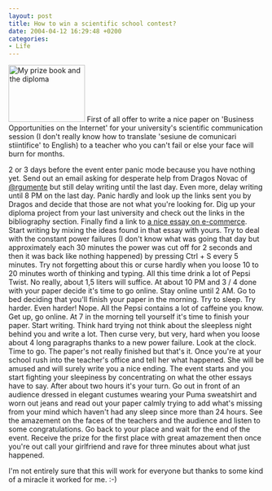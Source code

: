 ```yaml
---
layout: post
title: How to win a scientific school contest?
date: 2004-04-12 16:29:48 +0200
categories:
- Life
---
```

<img alt="My prize book and the diploma" src="http://www.rusiczki.net/blog/blogpics/manager_contra_curentului_diploma.jpg" width="150" height="112" border="0" class="postimage" /> First of all offer to write a nice paper on 'Business Opportunities on the Internet' for your university's scientific communication session (I don't really know how to translate 'sesiune de comunicari stiintifice' to English) to a teacher who you can't fail or else your face will burn for months.

2 or 3 days before the event enter panic mode because you have nothing yet. Send out an email asking for desperate help from Dragos Novac of <a href="http://www.argumente.ro">@rgumente</a> but still delay writing until the last day. Even more, delay writing until 8 PM on the last day. Panic hardly and look up the links sent you by Dragos and decide that those are not what you're looking for. Dig up your diploma project from your last university and check out the links in the bibliography section. Finally find a link to <a href="http://www.philosophe.com/commerce/ecommerce.html">a nice essay on e-commerce</a>. Start writing by mixing the ideas found in that essay with yours. Try to deal with the constant power failures (I don't know what was going that day but approximately each 30 minutes the power was cut off for 2 seconds and then it was back like nothing happened) by pressing Ctrl + S every 5 minutes. Try not forgetting about this or curse hardly when you loose 10 to 20 minutes worth of thinking and typing. All this time drink a lot of Pepsi Twist. No really, about 1,5 liters will suffice. At about 10 PM and 3 / 4 done with your paper decide it's time to go online. Stay online until 2 AM. Go to bed deciding that you'll finish your paper in the morning. Try to sleep. Try harder. Even harder! Nope. All the Pepsi contains a lot of caffeine you know. Get up, go online. At 7 in the morning tell yourself it's time to finish your paper. Start writing. Think hard trying not think about the sleepless night behind you and write a lot. Then curse very, but very, hard when you loose about 4 long paragraphs thanks to a new power failure. Look at the clock. Time to go. The paper's not really finished but that's it. Once you're at your school rush into the teacher's office and tell her what happened. She will be amused and will surely write you a nice ending. The event starts and you start fighting your sleepiness by concentrating on what the other essays have to say. After about two hours it's your turn. Go out in front of an audience dressed in elegant custumes wearing your Puma sweatshirt and worn out jeans and read out your paper calmly trying to add what's missing from your mind which haven't had any sleep since more than 24 hours. See the amazement on the faces of the teachers and the audience and listen to some congratulations. Go back to your place and wait for the end of the event. Receive the prize for the first place with great amazement then once you're out call your girlfriend and rave for three minutes about what just happened.

I'm not entirely sure that this will work for everyone but thanks to some kind of a miracle it worked for me. :-)
